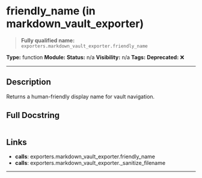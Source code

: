 # friendly_name (in markdown_vault_exporter)
> **Fully qualified name:** `exporters.markdown_vault_exporter.friendly_name`

**Type:** function
**Module:** 
**Status:** n/a
**Visibility:** n/a
**Tags:** 
**Deprecated:** ❌

---

## Description
Returns a human-friendly display name for vault navigation.

## Full Docstring
```

```

## Links
- **calls**: exporters.markdown_vault_exporter.friendly_name
- **calls**: exporters.markdown_vault_exporter._sanitize_filename


---

